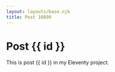 ```yaml
---
layout: layouts/base.njk
title: Post 10899
---
```


# Post {{ id }}

This is post {{ id }} in my Eleventy project.
